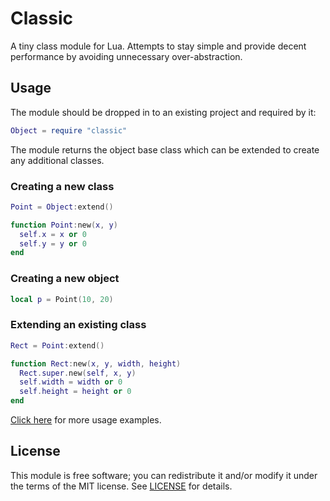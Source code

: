 # Classic

A tiny class module for Lua. Attempts to stay simple and provide decent
performance by avoiding unnecessary over-abstraction.


## Usage

The module should be dropped in to an existing project and required by it:

```lua
Object = require "classic"
```

The module returns the object base class which can be extended to create any
additional classes.


### Creating a new class

```lua
Point = Object:extend()

function Point:new(x, y)
  self.x = x or 0
  self.y = y or 0
end
```


### Creating a new object

```lua
local p = Point(10, 20)
```


### Extending an existing class

```lua
Rect = Point:extend()

function Rect:new(x, y, width, height)
  Rect.super.new(self, x, y)
  self.width = width or 0
  self.height = height or 0
end
```


[Click here](usage.md) for more usage examples.


## License

This module is free software; you can redistribute it and/or modify it under
the terms of the MIT license. See [LICENSE](LICENSE) for details.

